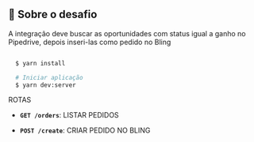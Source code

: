 ## :rocket: Sobre o desafio
A integração deve buscar as oportunidades com status igual a ganho no Pipedrive, depois inseri-las como pedido no Bling

```sh

  $ yarn install

  # Iniciar aplicação
  $ yarn dev:server
```

ROTAS
- **`GET /orders`**: LISTAR PEDIDOS

- **`POST /create`**: CRIAR PEDIDO NO BLING
